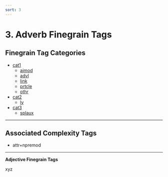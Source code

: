 ```yaml
---
sort: 3
---
```


# 3. Adverb Finegrain Tags

## Finegrain Tag Categories

- [cat1](3_cat1)
    - [ajmod](3_cat1.html#3-1-1-ajmod--(adjective%20modifier))
    - [advl](3_cat1.html#3-1-2-advl--(adverbial))
    - [link](3_cat1.html#3-1-3-link--(linking))
    - [prtcle](3_cat1.html#3-1-4-prtcle--(particle))
    - [othr](3_cat1.html#3-1-5-othr--(other))
- [cat2](3_cat2) 
    - [ly](3_cat2.html#3-2-1-ly--(xyz))
- [cat3](3_cat3)
    - [splaux](3_cat3.html#3-3-1-splaux--(special%20auxiliary))


---
## Associated Complexity Tags

- attr+npremod
---

**Adjective Finegrain Tags**

xyz